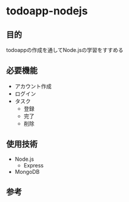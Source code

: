 # todoapp-nodejs
## 目的
todoappの作成を通してNode.jsの学習をすすめる

## 必要機能
- アカウント作成
- ログイン
- タスク
  - 登録
  - 完了
  - 削除

## 使用技術
- Node.js
  - Express
- MongoDB

## 参考

